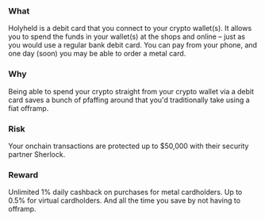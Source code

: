 ### What

Holyheld is a debit card that you connect to your crypto wallet(s). It allows you to spend the funds in your wallet(s) at the shops and online – just as you would use a regular bank debit card. You can pay from your phone, and one day (soon) you may be able to order a metal card. 

### Why

Being able to spend your crypto straight from your crypto wallet via a debit card saves a bunch of pfaffing around that you'd traditionally take using a fiat offramp. 


### Risk

Your onchain transactions are protected up to $50,000 with their security partner Sherlock. 


### Reward

Unlimited 1% daily cashback on purchases for metal cardholders. Up to 0.5% for virtual cardholders. And all the time you save by not having to offramp. 
